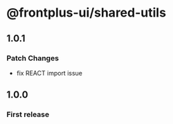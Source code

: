 # @frontplus-ui/shared-utils

## 1.0.1

### Patch Changes

- fix REACT import issue

## 1.0.0

### First release

